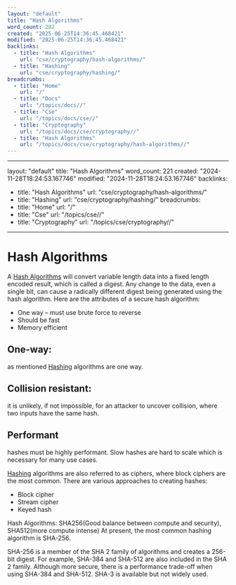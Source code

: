 ```yaml
---
layout: "default"
title: "Hash Algorithms"
word_count: 282
created: "2025-06-25T14:36:45.468421"
modified: "2025-06-25T14:36:45.468421"
backlinks:
  - title: "Hash Algorithms"
    url: "cse/cryptography/hash-algorithms/"
  - title: "Hashing"
    url: "cse/cryptography/hashing/"
breadcrumbs:
  - title: "Home"
    url: "/"
  - title: "Docs"
    url: "/topics/docs//"
  - title: "Cse"
    url: "/topics/docs/cse//"
  - title: "Cryptography"
    url: "/topics/docs/cse/cryptography//"
  - title: "Hash Algorithms"
    url: "/topics/docs/cse/cryptography/hash-algorithms//"
---
```

---
layout: "default"
title: "Hash Algorithms"
word_count: 221
created: "2024-11-28T18:24:53.167746"
modified: "2024-11-28T18:24:53.167746"
backlinks:
  - title: "Hash Algorithms"
    url: "cse/cryptography/hash-algorithms/"
  - title: "Hashing"
    url: "cse/cryptography/hashing/"
breadcrumbs:
  - title: "Home"
    url: "/"
  - title: "Cse"
    url: "/topics/cse//"
  - title: "Cryptography"
    url: "/topics/cse/cryptography//"
---
# Hash Algorithms

A [Hash Algorithms](cse/cryptography/hash-algorithms/) will convert variable length data into a fixed length encoded result, which is called a digest. Any change to the data, even a single bit, can cause a radically different digest being generated using the hash algorithm.
Here are the attributes of a secure hash algorithm:
- One way – must use brute force to reverse
- Should be fast
- Memory efficient

## One-way:
as mentioned [Hashing](cse/cryptography/hashing/) algorithms are one way.

## Collision resistant:
it is unlikely, if not impossible, for an attacker to uncover collision, where two inputs have the same hash.

## Performant
hashes must be highly performant. Slow hashes are hard to scale which is necessary for many use cases.

[Hashing](cse/cryptography/hashing/) algorithms are also referred to as ciphers, where block ciphers are the most common. There are various approaches to creating hashes:
- Block cipher
- Stream cipher
- Keyed hash

Hash Algorithms: SHA256(Good balance between compute and security), SHA512(more compute intense)
At present, the most common hashing algorithm is SHA-256.

SHA-256 is a member of the SHA 2 family of algorithms and creates a 256-bit digest.
For example, SHA-384 and SHA-512 are also included in the SHA 2 family.
Although more secure, there is a performance trade-off when using SHA-384 and SHA-512.
SHA-3 is available but not widely used.
